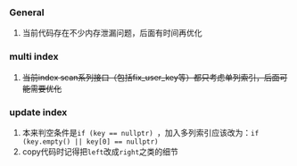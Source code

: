 ### General
1. 当前代码存在不少内存泄漏问题，后面有时间再优化

### multi index
1. ~~当前index scan系列接口（包括fix_user_key等）都只考虑单列索引，后面可能需要优化~~

### update index
1. 本来判空条件是`if (key == nullptr) `，加入多列索引应该改为：`if (key.empty() || key[0] == nullptr) `
2. copy代码时记得把`left`改成`right`之类的细节